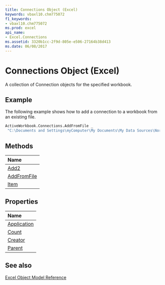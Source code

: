 ```yaml
---
title: Connections Object (Excel)
keywords: vbaxl10.chm775072
f1_keywords:
- vbaxl10.chm775072
ms.prod: excel
api_name:
- Excel.Connections
ms.assetid: 3320b1cc-2f9d-805e-e506-27164b38d413
ms.date: 06/08/2017
---
```



# Connections Object (Excel)

A collection of Connection objects for the specified workbook.


## Example

The following example shows how to add a connection to a workbook from an existing file.


```vb
ActiveWorkbook.Connections.AddFromFile _ 
 "C:\Documents and Settings\myComputer\My Documents\My Data Sources\Northwind 2007 Customers.odc"
```


## Methods



|**Name**|
|:-----|
|[Add2](Excel.Connections.Add.md)|
|[AddFromFile](Excel.Connections.AddFromFile.md)|
|[Item](Excel.Connections.Item.md)|

## Properties



|**Name**|
|:-----|
|[Application](Excel.Connections.Application.md)|
|[Count](Excel.Connections.Count.md)|
|[Creator](Excel.Connections.Creator.md)|
|[Parent](Excel.Connections.Parent.md)|

## See also


[Excel Object Model Reference](./overview/Excel/object-model.md)
